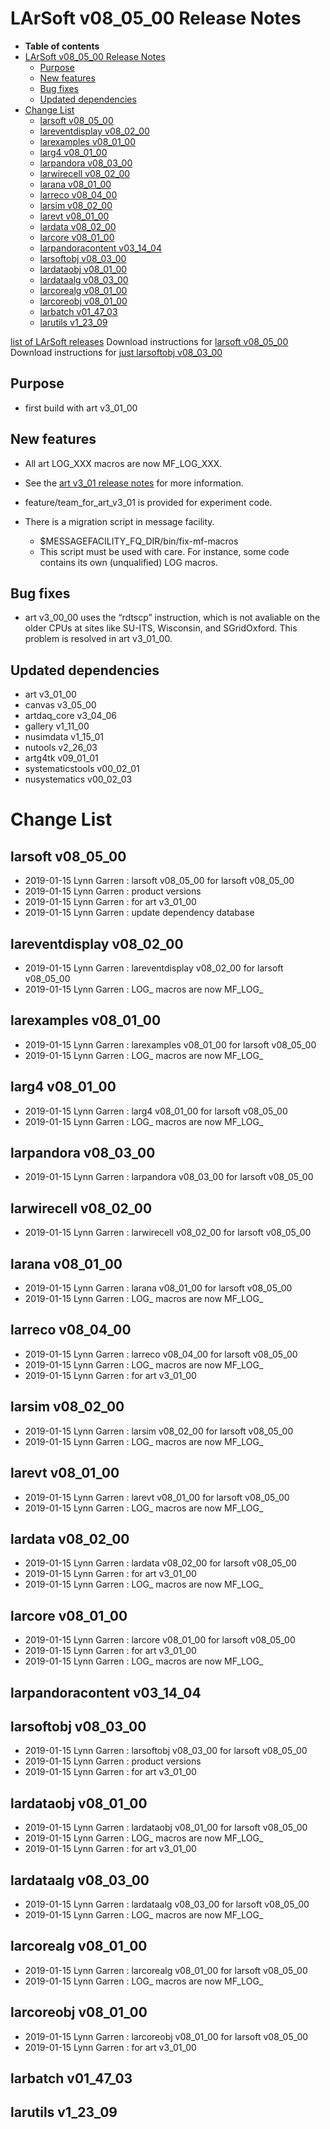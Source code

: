 LArSoft v08_05_00 Release Notes
======================================================================

-   **Table of contents**
-   [LArSoft v08_05_00 Release Notes](#LArSoft-v08_05_00-Release-Notes)
    -   [Purpose](#Purpose)
    -   [New features](#New-features)
    -   [Bug fixes](#Bug-fixes)
    -   [Updated dependencies](#Updated-dependencies)
-   [Change List](#Change-List)
    -   [larsoft v08_05_00](#larsoft-v08_05_00)
    -   [lareventdisplay v08_02_00](#lareventdisplay-v08_02_00)
    -   [larexamples v08_01_00](#larexamples-v08_01_00)
    -   [larg4 v08_01_00](#larg4-v08_01_00)
    -   [larpandora v08_03_00](#larpandora-v08_03_00)
    -   [larwirecell v08_02_00](#larwirecell-v08_02_00)
    -   [larana v08_01_00](#larana-v08_01_00)
    -   [larreco v08_04_00](#larreco-v08_04_00)
    -   [larsim v08_02_00](#larsim-v08_02_00)
    -   [larevt v08_01_00](#larevt-v08_01_00)
    -   [lardata v08_02_00](#lardata-v08_02_00)
    -   [larcore v08_01_00](#larcore-v08_01_00)
    -   [larpandoracontent v03_14_04](#larpandoracontent-v03_14_04)
    -   [larsoftobj v08_03_00](#larsoftobj-v08_03_00)
    -   [lardataobj v08_01_00](#lardataobj-v08_01_00)
    -   [lardataalg v08_03_00](#lardataalg-v08_03_00)
    -   [larcorealg v08_01_00](#larcorealg-v08_01_00)
    -   [larcoreobj v08_01_00](#larcoreobj-v08_01_00)
    -   [larbatch v01_47_03](#larbatch-v01_47_03)
    -   [larutils v1_23_09](#larutils-v1_23_09)

[list of LArSoft releases](LArSoft_release_list)
Download instructions for [larsoft v08_05_00](http://scisoft.fnal.gov/scisoft/bundles/larsoft/v08_05_00/larsoft-v08_05_00.html)
Download instructions for [just larsoftobj v08_03_00](http://scisoft.fnal.gov/scisoft/bundles/larsoftobj/v08_03_00/larsoftobj-v08_03_00.html)

Purpose
--------------------

-   first build with art v3_01_00

New features
------------------------------

-   All art LOG_XXX macros are now MF_LOG_XXX.
-   See the [art v3_01 release notes](/redmine/projects/art/wiki/Series_301) for more information.

-   feature/team_for_art_v3_01 is provided for experiment code.
-   There is a migration script in message facility.
    -   \$MESSAGEFACILITY_FQ_DIR/bin/fix-mf-macros
    -   This script must be used with care. For instance, some code contains its own (unqualified) LOG macros.

Bug fixes
------------------------

-   art v3_00_00 uses the “rdtscp” instruction, which is not avaliable on the older CPUs at sites like SU-ITS, Wisconsin, and SGridOxford. This problem is resolved in art v3_01_00.

Updated dependencies
----------------------------------------------

-   art v3_01_00
-   canvas v3_05_00
-   artdaq_core v3_04_06
-   gallery v1_11_00
-   nusimdata v1_15_01
-   nutools v2_26_03
-   artg4tk v09_01_01
-   systematicstools v00_02_01
-   nusystematics v00_02_03

Change List
============================

larsoft v08_05_00
------------------------------------------

-   2019-01-15 Lynn Garren : larsoft v08_05_00 for larsoft v08_05_00
-   2019-01-15 Lynn Garren : product versions
-   2019-01-15 Lynn Garren : for art v3_01_00
-   2019-01-15 Lynn Garren : update dependency database

lareventdisplay v08_02_00
----------------------------------------------------------

-   2019-01-15 Lynn Garren : lareventdisplay v08_02_00 for larsoft v08_05_00
-   2019-01-15 Lynn Garren : LOG_ macros are now MF_LOG_

larexamples v08_01_00
--------------------------------------------------

-   2019-01-15 Lynn Garren : larexamples v08_01_00 for larsoft v08_05_00
-   2019-01-15 Lynn Garren : LOG_ macros are now MF_LOG_

larg4 v08_01_00
--------------------------------------

-   2019-01-15 Lynn Garren : larg4 v08_01_00 for larsoft v08_05_00
-   2019-01-15 Lynn Garren : LOG_ macros are now MF_LOG_

larpandora v08_03_00
------------------------------------------------

-   2019-01-15 Lynn Garren : larpandora v08_03_00 for larsoft v08_05_00

larwirecell v08_02_00
--------------------------------------------------

-   2019-01-15 Lynn Garren : larwirecell v08_02_00 for larsoft v08_05_00

larana v08_01_00
----------------------------------------

-   2019-01-15 Lynn Garren : larana v08_01_00 for larsoft v08_05_00
-   2019-01-15 Lynn Garren : LOG_ macros are now MF_LOG_

larreco v08_04_00
------------------------------------------

-   2019-01-15 Lynn Garren : larreco v08_04_00 for larsoft v08_05_00
-   2019-01-15 Lynn Garren : LOG_ macros are now MF_LOG_
-   2019-01-15 Lynn Garren : for art v3_01_00

larsim v08_02_00
----------------------------------------

-   2019-01-15 Lynn Garren : larsim v08_02_00 for larsoft v08_05_00
-   2019-01-15 Lynn Garren : LOG_ macros are now MF_LOG_

larevt v08_01_00
----------------------------------------

-   2019-01-15 Lynn Garren : larevt v08_01_00 for larsoft v08_05_00
-   2019-01-15 Lynn Garren : LOG_ macros are now MF_LOG_

lardata v08_02_00
------------------------------------------

-   2019-01-15 Lynn Garren : lardata v08_02_00 for larsoft v08_05_00
-   2019-01-15 Lynn Garren : for art v3_01_00
-   2019-01-15 Lynn Garren : LOG_ macros are now MF_LOG_

larcore v08_01_00
------------------------------------------

-   2019-01-15 Lynn Garren : larcore v08_01_00 for larsoft v08_05_00
-   2019-01-15 Lynn Garren : for art v3_01_00
-   2019-01-15 Lynn Garren : LOG_ macros are now MF_LOG_

larpandoracontent v03_14_04
--------------------------------------------------------------

larsoftobj v08_03_00
------------------------------------------------

-   2019-01-15 Lynn Garren : larsoftobj v08_03_00 for larsoft v08_05_00
-   2019-01-15 Lynn Garren : product versions
-   2019-01-15 Lynn Garren : for art v3_01_00

lardataobj v08_01_00
------------------------------------------------

-   2019-01-15 Lynn Garren : lardataobj v08_01_00 for larsoft v08_05_00
-   2019-01-15 Lynn Garren : LOG_ macros are now MF_LOG_
-   2019-01-15 Lynn Garren : for art v3_01_00

lardataalg v08_03_00
------------------------------------------------

-   2019-01-15 Lynn Garren : lardataalg v08_03_00 for larsoft v08_05_00
-   2019-01-15 Lynn Garren : LOG_ macros are now MF_LOG_

larcorealg v08_01_00
------------------------------------------------

-   2019-01-15 Lynn Garren : larcorealg v08_01_00 for larsoft v08_05_00
-   2019-01-15 Lynn Garren : LOG_ macros are now MF_LOG_

larcoreobj v08_01_00
------------------------------------------------

-   2019-01-15 Lynn Garren : larcoreobj v08_01_00 for larsoft v08_05_00
-   2019-01-15 Lynn Garren : for art v3_01_00

larbatch v01_47_03
--------------------------------------------

larutils v1_23_09
------------------------------------------
